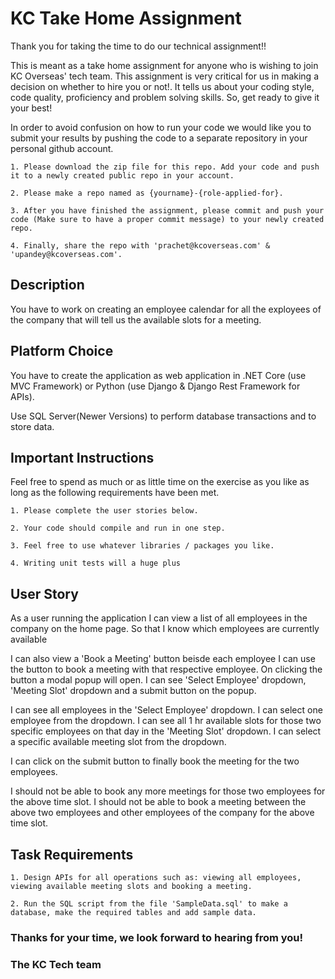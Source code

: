 # KC Take Home Assignment
Thank you for taking the time to do our technical assignment!!

This is meant as a take home assignment for anyone who is wishing to join KC Overseas' tech team. This assignment is very critical for us in making a decision on whether to hire you or not!. It tells us about your coding style, code quality, proficiency and problem solving skills. So, get ready to give it your best!

In order to avoid confusion on how to run your code we would like you to submit your results by pushing the code to a separate repository in your personal github account. 

    1. Please download the zip file for this repo. Add your code and push it to a newly created public repo in your account.
    
    2. Please make a repo named as {yourname}-{role-applied-for}.
    
    3. After you have finished the assignment, please commit and push your code (Make sure to have a proper commit message) to your newly created repo.
    
    4. Finally, share the repo with 'prachet@kcoverseas.com' & 'upandey@kcoverseas.com'.

## Description
You have to work on creating an employee  calendar for all the exployees of the company that will tell us the available slots for a meeting.

## Platform Choice
You have to create the application as web application in .NET Core (use MVC Framework) or Python (use Django & Django Rest Framework for APIs).

Use SQL Server(Newer Versions) to perform database transactions and to store data.

## Important Instructions
Feel free to spend as much or as little time on the exercise as you like as long as the following requirements have been met.

    1. Please complete the user stories below.
    
    2. Your code should compile and run in one step.
    
    3. Feel free to use whatever libraries / packages you like.
    
    4. Writing unit tests will a huge plus

## User Story
As a user running the application
I can view a list of all employees in the company on the home page. So that I know which employees are currently available

I can also view a 'Book a Meeting' button beisde each employee
I can use the button to book a meeting with that respective employee. On clicking the button a modal popup will open.
I can see 'Select Employee' dropdown, 'Meeting Slot' dropdown and a submit button on the popup.

I can see all employees in the 'Select Employee' dropdown. I can select one employee from the dropdown.
I can see all 1 hr available slots for those two specific employees on that day in the 'Meeting Slot' dropdown. 
I can select a specific available meeting slot from the dropdown.

I can click on the submit button to finally book the meeting for the two employees.

I should not be able to book any more meetings for those two employees for the above time slot. 
I should not be able to book a meeting between the above two employees and other employees of the company for the above time slot.

## Task Requirements
    1. Design APIs for all operations such as: viewing all employees, viewing available meeting slots and booking a meeting.
    
    2. Run the SQL script from the file 'SampleData.sql' to make a database, make the required tables and add sample data.

### Thanks for your time, we look forward to hearing from you!
### The KC Tech team

